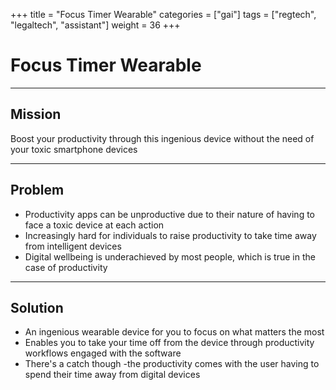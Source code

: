 +++
title = "Focus Timer Wearable"
categories = ["gai"]
tags = ["regtech", "legaltech", "assistant"]
weight = 36
+++

# Focus Timer Wearable

---

## Mission

Boost your productivity through this ingenious device without the need of your toxic smartphone devices

---

## Problem

- Productivity apps can be unproductive due to their nature of having to face a toxic device at each action
- Increasingly hard for individuals to raise productivity to take time away from intelligent devices
- Digital wellbeing is underachieved by most people, which is true in the case of productivity

---

## Solution

- An ingenious wearable device for you to focus on what matters the most
- Enables you to take your time off from the device through productivity workflows engaged with the software
- There's a catch though -the productivity comes with the user having to spend their time away from digital devices

